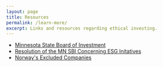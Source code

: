 ```yaml
---
layout: page
title: Resources
permalink: /learn-more/
excerpt: Links and resources regarding ethical investing. 
---
```

- [Minnesota State Board of Investment](https://mn.gov/sbi/ "MN SBI Website")
- [Resolution of the MN SBI Concerning ESG Initatives](https://mn.gov/sbi/documents/MSBI%20Resolution%20on%20ESG%20-%20February%2026%202020.pdf "Resolution of the Minnesota State Board of Investment Concerning Environmental, Social, and Governance Initiatives")
- [Norway's Excluded Companies](https://www.nbim.no/en/the-fund/responsible-investment/exclusion-of-companies/ "Norway's List of Excluded Companies")

